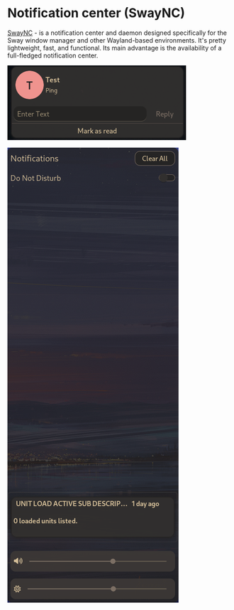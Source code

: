 # Notification center (SwayNC)

[SwayNC](https://github.com/ErikReider/SwayNotificationCenter) - is a notification
center and daemon designed specifically for the Sway window manager and other
Wayland-based environments. It's pretty lightweight, fast, and functional. Its
main advantage is the availability of a full-fledged notification center.

![SwayNC notification](notification.png "Notification example")

![SwayNC notification-center](notification-center.png "Notification center")
